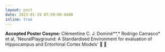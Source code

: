 ```yaml
---
layout: post
date: 2023-01-19 07:59:00-0400
inline: true
---
```


<b>Accepted Poster Cosyne:</b> Clémentine C. J. Dominé**,* Rodrigo Carrasco* et al, 'NeuralPlayground: A Standardised Environment for evaluation of Hippocampus and Entorhinal Cortex Models' 🎉 🍊
